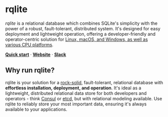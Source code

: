 # rqlite

*rqlite* is a relational database which combines SQLite's simplicity with the power of a robust, fault-tolerant, distributed system. It's designed for easy deployment and lightweight operation, offering a developer-friendly and operator-centric solution for [Linux, macOS, and Windows, as well as various CPU platforms](https://github.com/rqlite/rqlite/releases).

<a href="https://rqlite.io/docs/quick-start/"><strong>Quick start</strong></a> ·
<a href="https://rqlite.io"><strong>Website</strong></a> ·
<a href="https://www.rqlite.io/join-slack"><strong>Slack</strong></a>

## Why run rqlite?
rqlite is your solution for a [rock-solid](https://www.sqlite.org/testing.html), fault-tolerant, relational database with **effortless installation, deployment, and operation**. It's ideal as a lightweight, distributed relational data store for both developers and operators - think [Consul](https://www.consul.io/) or [etcd](https://etcd.io/), but with relational modeling available. Use rqlite to reliably store your most important data, ensuring it's always available to your applications.
